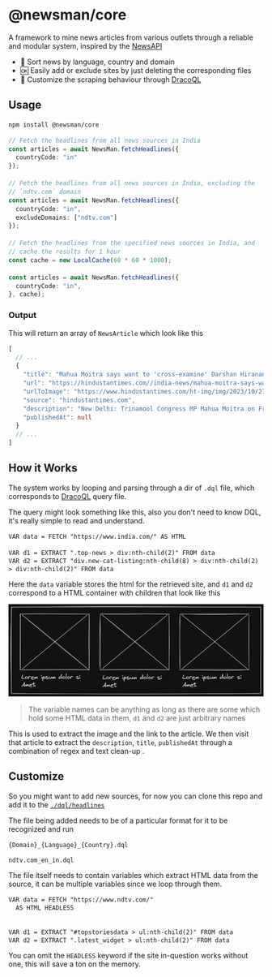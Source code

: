 # @newsman/core

A framework to mine news articles from various outlets through a reliable and modular system, inspired by the [NewsAPI](https://newsapi.org)

- :newspaper: Sort news by language, country and domain
- :ok: Easily add or exclude sites by just deleting the corresponding files   
- :dragon: Customize the scraping behaviour through [DracoQL](https://github.com/aadv1k/DracoQL)


## Usage

```bash
npm install @newsman/core
```

```typescript
// Fetch the headlines from all news sources in India
const articles = await NewsMan.fetchHeadlines({
  countryCode: "in"
});

// Fetch the headlines from all news sources in India, excluding the 
// `ndtv.com` domain
const articles = await NewsMan.fetchHeadlines({
  countryCode: "in",
  excludeDomains: ["ndtv.com"]
});

// Fetch the headlines from the specified news sources in India, and 
// cache the results for 1 hour
const cache = new LocalCache(60 * 60 * 1000);

const articles = await NewsMan.fetchHeadlines({
  countryCode: "in",
}, cache);
```

### Output

This will return an array of `NewsArticle` which look like this

```typescript
[
  // ...
  {
    "title": "Mahua Moitra says want to 'cross-examine' Darshan Hiranandani, demands list of alleged gifts",
    "url": "https://hindustantimes.com//india-news/mahua-moitra-says-want-to-cross-examine-darshan-hiranandani-demands-list-of-alleged-gifts-101698399539637.html",
    "urlToImage": "https://www.hindustantimes.com/ht-img/img/2023/10/27/148x111/ANI-20230810024-0_1698399789548_1698399816949.jpg",
    "source": "hindustantimes.com",
    "description": "New Delhi: Trinamool Congress MP Mahua Moitra on Friday told the Ethics Committee of Lok Sabha that businessman Darshan Hiranandani's recent affidavit against her was “scant on detail and provides no actual inventory”... (truncated) [+530 chars]",
    "publishedAt": null
  }
  // ...
]
```


## How it Works

The system works by looping and parsing through a dir of `.dql` file, which corresponds to [DracoQL](https://github.com/aadv1k/DracoQL) query file. 

The query might look something like this, also you don't need to know DQL, it's really simple to read and understand.

```cql
VAR data = FETCH "https://www.india.com/" AS HTML

VAR d1 = EXTRACT ".top-news > div:nth-child(2)" FROM data
VAR d2 = EXTRACT "div.new-cat-listing:nth-child(8) > div:nth-child(2) > div:nth-child(2)" FROM data
```

Here the `data` variable stores the html for the retrieved site, and `d1` and `d2` correspond to a HTML container with children that look like this

![Image that shows a list-view](./docs/reference-1.png)


> The variable names can be anything as long as there are some which hold some HTML data in them, `d1` and `d2` are just arbitrary names 

This is used to extract the image and the link to the article. We then visit that article to extract the `description`, `title`, `publishedAt` through a combination of regex and text clean-up .

## Customize

So you might want to add new sources, for now you can clone this repo and add it to the [`./dql/headlines`](./dql/headlines)

The file being added needs to be of a particular format for it to be recognized and run 

```
{Domain}_{Language}_{Country}.dql
```

```
ndtv.com_en_in.dql
```

The file itself needs to contain variables which extract HTML data from the source, it can be multiple variables since we loop through them.

```cql
VAR data = FETCH "https://www.ndtv.com/"
  AS HTML HEADLESS


VAR d1 = EXTRACT "#topstoriesdata > ul:nth-child(2)" FROM data
VAR d2 = EXTRACT ".latest_widget > ul:nth-child(2)" FROM data
```

You can omit the `HEADLESS` keyword if the site in-question works without one, this will save a ton on the memory.
